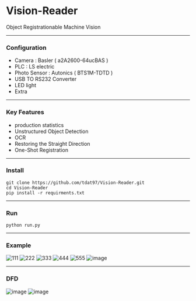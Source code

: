 # Vision-Reader

Object Registrationable Machine Vision

---

### Configuration
 - Camera : Basler ( a2A2600-64ucBAS )
 - PLC : LS electric
 - Photo Sensor : Autonics ( BTS1M-TDTD )
 - USB TO RS232 Converter
 - LED light
 - Extra

---

### Key Features
 - production statistics
 - Unstructured Object Detection
 - OCR
 - Restoring the Straight Direction
 - One-Shot Registration

---

### Install

```
git clone https://github.com/tdat97/Vision-Reader.git
cd Vision-Reader
pip install -r requirments.txt
```

---

### Run

```
python run.py
```

---

### Example

![111](https://github.com/tdat97/Vision-Reader/assets/48349693/db67404e-bcf9-4847-beb6-d1c418dfae11)
![222](https://github.com/tdat97/Vision-Reader/assets/48349693/342866b8-1738-4452-92bf-4b67a20ad94f)
![333](https://github.com/tdat97/Vision-Reader/assets/48349693/94592609-f1b4-4c0d-940c-0588e5b724f6)
![444](https://github.com/tdat97/Vision-Reader/assets/48349693/7beee013-3a4a-479f-84cd-c4f8284f99e7)
![555](https://github.com/tdat97/Vision-Reader/assets/48349693/d76c55b2-f2fe-454e-ad95-4c8335521639)
![image](https://user-images.githubusercontent.com/48349693/233229608-c4ed9dc2-ff3b-4d71-9c4d-0d250d5a5b29.png)

---

### DFD
![image](https://user-images.githubusercontent.com/48349693/233229645-c7cc12de-e955-454e-a409-c0bd0bcc3d36.png)
![image](https://user-images.githubusercontent.com/48349693/233229649-13b93948-32b6-49b8-83a8-cfa79fa6ebe2.png)












